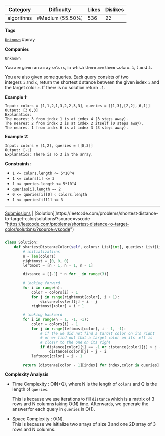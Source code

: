 
| Category   | Difficulty       | Likes | Dislikes |
| ---------- | ---------------- | ----- | -------- |
| algorithms | #Medium (55.50%) | 536   | 22       |

**Tags**

[`Unknown`](https://leetcode.com/tag/Unknown?source=vscode "https://leetcode.com/tag/Unknown?source=vscode") #array 

**Companies**

`Unknown`

You are given an array `colors`, in which there are three colors: `1`, `2` and `3`.

You are also given some queries. Each query consists of two integers `i` and `c`, return the shortest distance between the given index `i` and the target color `c`. If there is no solution return `-1`.

**Example 1:**

```
Input: colors = [1,1,2,1,3,2,2,3,3], queries = [[1,3],[2,2],[6,1]]
Output: [3,0,3]
Explanation: 
The nearest 3 from index 1 is at index 4 (3 steps away).
The nearest 2 from index 2 is at index 2 itself (0 steps away).
The nearest 1 from index 6 is at index 3 (3 steps away).
```

**Example 2:**

```
Input: colors = [1,2], queries = [[0,3]]
Output: [-1]
Explanation: There is no 3 in the array.
```

**Constraints:**

- `1 <= colors.length <= 5*10^4`
- `1 <= colors[i] <= 3`
- `1 <= queries.length <= 5*10^4`
- `queries[i].length == 2`
- `0 <= queries[i][0] < colors.length`
- `1 <= queries[i][1] <= 3`

---

[Submissions](https://leetcode.com/problems/shortest-distance-to-target-color/submissions/?source=vscode "https://leetcode.com/problems/shortest-distance-to-target-color/submissions/?source=vscode") | [Solution](https://leetcode.com/problems/shortest-distance-to-target-color/solutions/?source=vscode "https://leetcode.com/problems/shortest-distance-to-target-color/solutions/?source=vscode")



```python

class Solution:
    def shortestDistanceColor(self, colors: List[int], queries: List[List[int]]) -> List[int]:
        # initializations
        n = len(colors)
        rightmost = [0, 0, 0]
        leftmost = [n - 1, n - 1, n - 1]

        distance = [[-1] * n for _ in range(3)]

        # looking forward
        for i in range(n):
            color = colors[i] - 1
            for j in range(rightmost[color], i + 1):
                distance[color][j] = i - j
            rightmost[color] = i + 1

        # looking backward
        for i in range(n - 1, -1, -1):
            color = colors[i] - 1
            for j in range(leftmost[color], i - 1, -1):
                # if the we did not find a target color on its right
                # or we find out that a target color on its left is
                # closer to the one on its right
                if distance[color][j] == -1 or distance[color][j] > j - i:
                    distance[color][j] = j - i
            leftmost[color] = i - 1

        return [distance[color - 1][index] for index,color in queries]

```

**Complexity Analysis**

- Time Complexity : O(N+Q), where N is the length of `colors` and Q is the length of `queries`.
    
    This is because we use iterations to fill `distance` which is a matrix of 3 rows and N columns taking O(N) time. Afterwards, we generate the answer for each query in `queries` in O(1).
    
- Space Complexity : O(N).  
    This is because we initialize two arrays of size 3 and one 2D array of 3 rows and N columns.